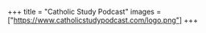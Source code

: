 +++
title = "Catholic Study Podcast"
images = ["https://www.catholicstudypodcast.com/logo.png"]
+++
